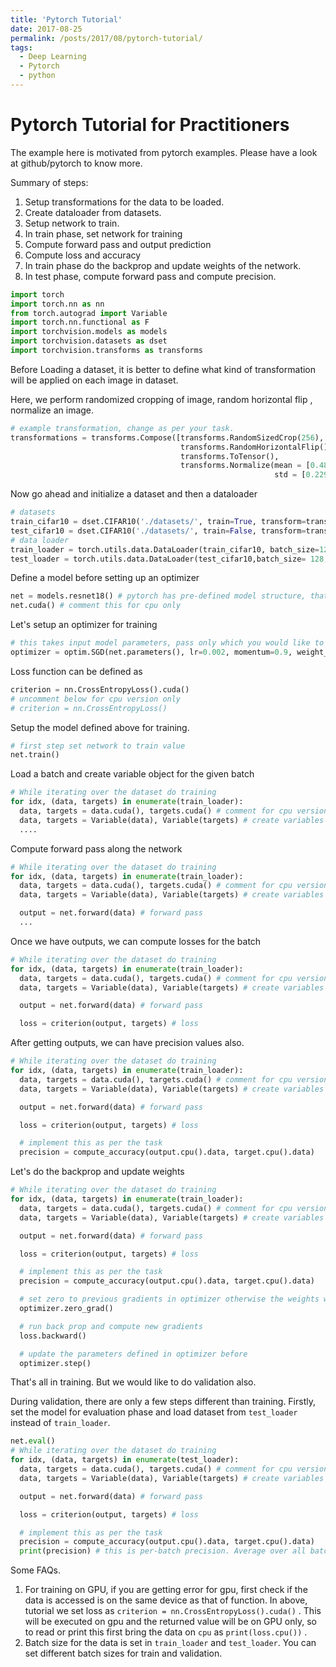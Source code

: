 ```yaml
---
title: 'Pytorch Tutorial'
date: 2017-08-25
permalink: /posts/2017/08/pytorch-tutorial/
tags:
  - Deep Learning
  - Pytorch
  - python
---
```

# Pytorch Tutorial for Practitioners

The example here is motivated from pytorch examples. Please have a look at github/pytorch to know more.


Summary of steps:
1. Setup transformations for the data to be loaded. 
2. Create dataloader from datasets.
3. Setup network to train.
4. In train phase, set network for training
5. Compute forward pass and output prediction
6. Compute loss and accuracy
7. In train phase do the backprop and update weights of the network.
8. In test phase, compute forward pass and compute precision.

```python
import torch
import torch.nn as nn
from torch.autograd import Variable
import torch.nn.functional as F
import torchvision.models as models
import torchvision.datasets as dset
import torchvision.transforms as transforms
```



Before Loading a dataset, it is better to define what kind of transformation will be applied on each image in dataset.

Here, we perform randomized cropping of image, random horizontal flip , normalize an image.

```python
# example transformation, change as per your task.
transformations = transforms.Compose([transforms.RandomSizedCrop(256),
                                      transforms.RandomHorizontalFlip(),
                                      transforms.ToTensor(),
                                      transforms.Normalize(mean = [0.485, 0.456, 0.406],
                                                           std = [0.229, 0.224, 0.225])])
```



Now go ahead and initialize a dataset and then a dataloader

```python
# datasets
train_cifar10 = dset.CIFAR10('./datasets/', train=True, transform=transformations, download=True )
test_cifar10 = dset.CIFAR10('./datasets/', train=False, transform=transformations, download=True )
# data loader
train_loader = torch.utils.data.DataLoader(train_cifar10, batch_size=128, shuffle=True)
test_loader = torch.utils.data.DataLoader(test_cifar10,batch_size= 128,shuffle=True )
```



Define a model before setting up an optimizer

```python
net = models.resnet18() # pytorch has pre-defined model structure, that can be directly loaded.
net.cuda() # comment this for cpu only
```



Let's setup an optimizer for training

```python
# this takes input model parameters, pass only which you would like to train
optimizer = optim.SGD(net.parameters(), lr=0.002, momentum=0.9, weight_decay=1e-5)
```



Loss function can be defined as

```python
criterion = nn.CrossEntropyLoss().cuda()
# uncomment below for cpu version only
# criterion = nn.CrossEntropyLoss()
```



Setup the model defined above for training.

```python
# first step set network to train value
net.train()
```


Load a batch and create variable object for the given batch

```python
# While iterating over the dataset do training
for idx, (data, targets) in enumerate(train_loader):
  data, targets = data.cuda(), targets.cuda() # comment for cpu version
  data, targets = Variable(data), Variable(targets) # create variables for each
  ....

```



Compute forward pass along the network

```python
# While iterating over the dataset do training
for idx, (data, targets) in enumerate(train_loader):
  data, targets = data.cuda(), targets.cuda() # comment for cpu version
  data, targets = Variable(data), Variable(targets) # create variables for each

  output = net.forward(data) # forward pass
  ...
```



Once we have outputs, we can compute losses for the batch

```python
# While iterating over the dataset do training
for idx, (data, targets) in enumerate(train_loader):
  data, targets = data.cuda(), targets.cuda() # comment for cpu version
  data, targets = Variable(data), Variable(targets) # create variables for each

  output = net.forward(data) # forward pass

  loss = criterion(output, targets) # loss
```



After getting outputs, we can have precision  values also.

```python
# While iterating over the dataset do training
for idx, (data, targets) in enumerate(train_loader):
  data, targets = data.cuda(), targets.cuda() # comment for cpu version
  data, targets = Variable(data), Variable(targets) # create variables for each

  output = net.forward(data) # forward pass

  loss = criterion(output, targets) # loss

  # implement this as per the task
  precision = compute_accuracy(output.cpu().data, target.cpu().data)

```



Let's do the backprop and update weights

```python
# While iterating over the dataset do training
for idx, (data, targets) in enumerate(train_loader):
  data, targets = data.cuda(), targets.cuda() # comment for cpu version
  data, targets = Variable(data), Variable(targets) # create variables for each

  output = net.forward(data) # forward pass

  loss = criterion(output, targets) # loss

  # implement this as per the task
  precision = compute_accuracy(output.cpu().data, target.cpu().data)

  # set zero to previous gradients in optimizer otherwise the weights will be updated according to old values
  optimizer.zero_grad()

  # run back prop and compute new gradients
  loss.backward()

  # update the parameters defined in optimizer before
  optimizer.step()
```



That's all in training. But we would like to do validation also.

During validation, there are only a few steps different than training. Firstly, set the model for evaluation phase and load dataset from `test_loader` instead of `train_loader`.

```python
net.eval()
# While iterating over the dataset do training
for idx, (data, targets) in enumerate(test_loader):
  data, targets = data.cuda(), targets.cuda() # comment for cpu version
  data, targets = Variable(data), Variable(targets) # create variables for each

  output = net.forward(data) # forward pass

  loss = criterion(output, targets) # loss

  # implement this as per the task
  precision = compute_accuracy(output.cpu().data, target.cpu().data)
  print(precision) # this is per-batch precision. Average over all batches to get overall precision.

```



Some FAQs.

1. For training on GPU, if you are getting error for gpu, first check if the data is accessed is on the same device as that of function. In above, tutorial we set loss as `criterion = nn.CrossEntropyLoss().cuda()` . This will be executed on gpu and the returned value will be on GPU only, so to read or print this first bring the data on `cpu` as `print(loss.cpu())` .
2. Batch size for the data is set in `train_loader`  and `test_loader`. You can set different batch sizes for train and validation.  

